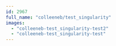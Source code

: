 ```yaml
---
id: 2967
full_name: "colleeneb/test_singularity"
images: 
  - "colleeneb-test_singularity-test2"
  - "colleeneb-test_singularity-test"
---
```

